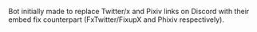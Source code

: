 Bot initially made to replace Twitter/x and Pixiv links on Discord with their embed fix counterpart (FxTwitter/FixupX and Phixiv respectively).
